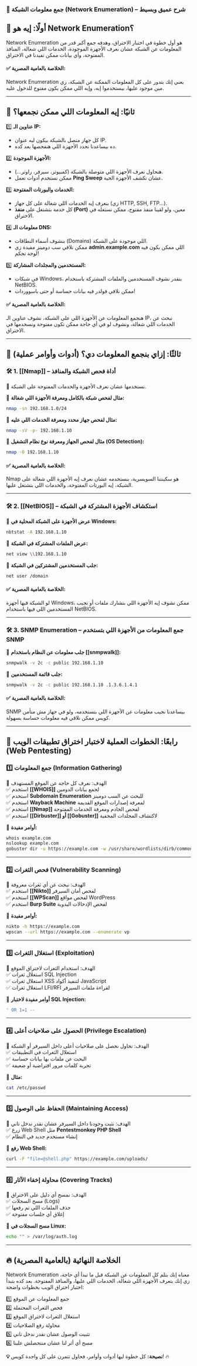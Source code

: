 ### 🔎 **جمع معلومات الشبكة (Network Enumeration) – شرح عميق وبسيط**

## 🔹 أولًا: إيه هو Network Enumeration؟

Network Enumeration هو أول خطوة في اختبار الاختراق، وهدفه جمع أكبر قدر من المعلومات عن الشبكة عشان نعرف الأجهزة الموجودة، الخدمات اللي شغالة، المنافذ المفتوحة، وأي بيانات ممكن تفيدنا في الاختراق.

#### ✅ **الخلاصة بالعامية المصرية:**

Network Enumeration يعني إنك بتدور على كل المعلومات الممكنة عن الشبكة، زي مين موجود عليها، بيستخدموا إيه، وإيه اللي ممكن يكون مفتوح للدخول عليه.

---

## 🔹 ثانيًا: إيه المعلومات اللي ممكن نجمعها؟

1️⃣ **عناوين الـ IP:**

- كل جهاز متصل بالشبكة بيكون ليه عنوان IP.
- ده بيساعدنا نحدد الأجهزة اللي هنفحصها بعد كده.

2️⃣ **الأجهزة الموجودة:**

- هنحاول نعرف الأجهزة اللي متوصلة بالشبكة (كمبيوتر، سيرفر، راوتر...).
- ممكن نستخدم أدوات تعمل **Ping Sweep** عشان تكشف الأجهزة الحية.

3️⃣ **الخدمات والبورتات المفتوحة:**

- بنعرف إيه الخدمات اللي شغالة على كل جهاز (زي HTTP, SSH, FTP...).
- كل خدمة بتشتغل على **منفذ (Port)** معين، ولو لقينا منفذ مفتوح، ممكن نستغله في الاختراق.

4️⃣ **معلومات الـ DNS:**

- بنشوف أسماء النطاقات (Domains) اللي موجودة على الشبكة.
- ممكن نلاقي سب دومينز مفيدة زي **admin.example.com** اللي ممكن يكون فيه لوحة تحكم!

5️⃣ **المستخدمين والمجلدات المشاركة:**

- في شبكات Windows، بنقدر نشوف المستخدمين والملفات المشتركة باستخدام NetBIOS.
- ممكن نلاقي فولدر فيه بيانات حساسة أو حتى باسووردات!

#### ✅ **الخلاصة بالعامية المصرية:**

هنجمع المعلومات عن الأجهزة اللي على الشبكة، نشوف عناوين الـ IP، نبحث عن الخدمات اللي شغالة، ونشوف لو في أي حاجة ممكن تكون مفتوحة ونسخدمها في الاختراق.

---

## 🔹 ثالثًا: إزاي بنجمع المعلومات دي؟ (أدوات وأوامر عملية)

### 🛠 **1. [[Nmap]] – أداة فحص الشبكة والمنافذ**

🔹 نستخدمها عشان نعرف الأجهزة والخدمات المفتوحة على الشبكة.

📌 **مثال لفحص شبكة بالكامل ومعرفة الأجهزة اللي شغالة:**

```bash
nmap -sn 192.168.1.0/24
```

📌 **مثال لفحص جهاز محدد ومعرفة الخدمات اللي عليه:**

```bash
nmap -sV -p- 192.168.1.10
```

📌 **مثال لفحص الجهاز ومعرفة نوع نظام التشغيل (OS Detection):**

```bash
nmap -O 192.168.1.10
```

#### ✅ **الخلاصة بالعامية المصرية:**

Nmap هو سكينتنا السويسرية، بنستخدمه عشان نعرف إيه الأجهزة اللي شغالة على الشبكة، إيه البورتات المفتوحة، والخدمات اللي بتشتغل عليها.

---

### 🛠 **2. [[NetBIOS]] – استكشاف الأجهزة المشتركة في الشبكة**

📌 **عرض الأجهزة على الشبكة المحلية في Windows:**

```bash
nbtstat -A 192.168.1.10
```

📌 **عرض الملفات المشتركة في الشبكة:**

```bash
net view \\192.168.1.10
```

📌 **جلب المستخدمين المشتركين في الشبكة:**

```bash
net user /domain
```

#### ✅ **الخلاصة بالعامية المصرية:**

لو الشبكة فيها أجهزة Windows، ممكن نشوف إيه الأجهزة اللي بتشارك ملفات أو نجيب المستخدمين اللي فيها باستخدام NetBIOS.

---

### 🛠 **3. SNMP Enumeration – جمع المعلومات من الأجهزة اللي بتستخدم SNMP**

📌 **جلب معلومات عن النظام باستخدام [[snmpwalk]]:**

```bash
snmpwalk -v 2c -c public 192.168.1.10
```

📌 **جلب قائمة المستخدمين:**

```bash
snmpwalk -v 2c -c public 192.168.1.10 .1.3.6.1.4.1
```

#### ✅ **الخلاصة بالعامية المصرية:**

SNMP بيساعدنا نجيب معلومات عن الأجهزة اللي بتستخدمه، ولو في جهاز مش متأمن كويس ممكن نلاقي فيه معلومات حساسة بسهولة.

---

## 🔹 رابعًا: الخطوات العملية لاختبار اختراق تطبيقات الويب (Web Pentesting)

### 1️⃣ **جمع المعلومات (Information Gathering)**

🔹 الهدف: نعرف كل حاجة عن الموقع المستهدف  
✅ استخدم **[[WHOIS]]** لجمع بيانات الدومين  
✅ استخدم **Subdomain Enumeration** للبحث عن السب دومينز  
✅ استخدم **Wayback Machine** لمعرفة إصدارات الموقع القديمة  
✅ استخدم **[[Nmap]]** لفحص الخادم ومعرفة الخدمات المفتوحة  
✅ استخدم **[[Dirbuster]] أو [[Gobuster]]** لاكتشاف المجلدات المخفية

📌 **أوامر مفيدة:**

```bash
whois example.com
nslookup example.com
gobuster dir -u https://example.com -w /usr/share/wordlists/dirb/common.txt
```

---

### 2️⃣ **فحص الثغرات (Vulnerability Scanning)**

🔹 الهدف: نبحث عن أي ثغرات معروفة  
✅ استخدم **[[Nikto]]** لفحص أمان السيرفر  
✅ استخدم **[[WPScan]]** لفحص مواقع WordPress  
✅ استخدم **Burp Suite** لفحص الإدخالات اليدوية

📌 **أوامر مفيدة:**

```bash
nikto -h https://example.com
wpscan --url https://example.com --enumerate vp
```

---

### 3️⃣ **استغلال الثغرات (Exploitation)**

🔹 الهدف: استخدام الثغرات لاختراق الموقع  
✅ استغلال ثغرات SQL Injection  
✅ استغلال ثغرات XSS لتنفيذ أكواد JavaScript  
✅ استغلال ثغرات LFI/RFI لقراءة ملفات السيرفر

📌 **أوامر مفيدة لاختبار SQL Injection:**

```sql
' OR 1=1 -- 
```

---

### 4️⃣ **الحصول على صلاحيات أعلى (Privilege Escalation)**

🔹 الهدف: نحاول نحصل على صلاحيات أعلى داخل السيرفر أو الشبكة  
✅ استغلال الثغرات في التطبيقات  
✅ البحث عن ملفات بها بيانات حساسة  
✅ تجربة كلمات مرور افتراضية أو ضعيفة

📌 **مثال:**

```bash
cat /etc/passwd
```

---

### 5️⃣ **الحفاظ على الوصول (Maintaining Access)**

🔹 الهدف: نثبت وجودنا داخل السيرفر عشان نقدر ندخل تاني  
✅ زرع Web Shell مثل **Pentestmonkey PHP Shell**  
✅ إنشاء مستخدم جديد في النظام

📌 **رفع Web Shell:**

```bash
curl -F "file=@shell.php" https://example.com/uploads/
```

---

### 6️⃣ **محاولة إخفاء الآثار (Covering Tracks)**

🔹 الهدف: نمسح أي دليل على الاختراق  
✅ مسح السجلات (Logs)  
✅ حذف الملفات اللي تم رفعها  
✅ إغلاق أي جلسات مفتوحة

📌 **مسح السجلات في Linux:**

```bash
echo "" > /var/log/auth.log
```

---

## 🔥 **الخلاصة النهائية (بالعامية المصرية)**

Network Enumeration معناه إنك بتلم كل المعلومات عن الشبكة قبل ما تبدأ أي حاجة، زي إنك بتعرف الأجهزة اللي شغالة، الخدمات اللي عليها، والمنافذ المفتوحة. بعد كده بتبدأ اختبار اختراق الويب بخطوات واضحة:

1️⃣ جمع المعلومات عن الموقع  
2️⃣ فحص الثغرات المحتملة  
3️⃣ استغلال الثغرات لاختراق الموقع  
4️⃣ محاولة رفع الصلاحيات  
5️⃣ تثبيت الوصول عشان نقدر ندخل تاني  
6️⃣ مسح أي أثر لنا عشان منتحصلش علينا

**💡 نصيحة:** كل خطوة ليها أدوات وأوامر، فحاول تتمرن على كل واحدة كويس! 🔥